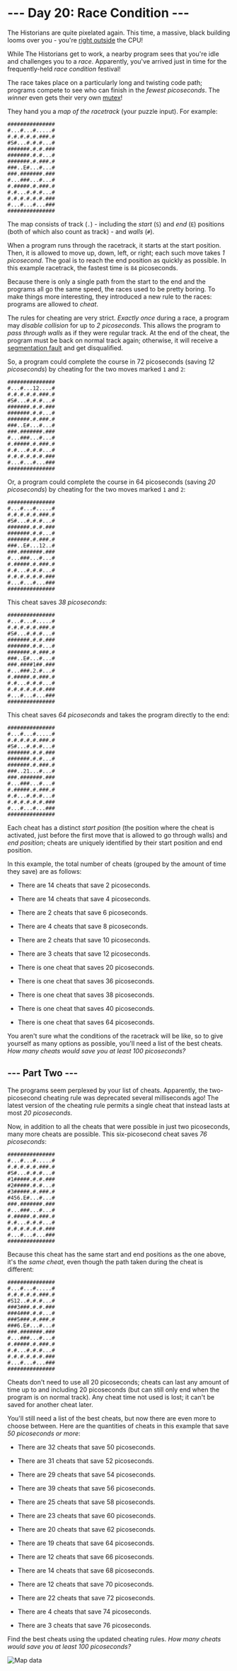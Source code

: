 # --- Day 20: Race Condition ---

The Historians are quite pixelated again. This time, a massive, black building looms over you -
you're [right outside](/2017/day/24) the CPU!

While The Historians get to work, a nearby program sees that you're idle and challenges you to a *race*. Apparently,
you've arrived just in time for the frequently-held *race condition* festival!

The race takes place on a particularly long and twisting code path; programs compete to see who can finish in the
*fewest picoseconds*. The *winner* even gets their very
own [mutex](https://en.wikipedia.org/wiki/Lock_(computer_science))!

They hand you a *map of the racetrack* (your puzzle input). For example:

```
###############
#...#...#.....#
#.#.#.#.#.###.#
#S#...#.#.#...#
#######.#.#.###
#######.#.#...#
#######.#.###.#
###..E#...#...#
###.#######.###
#...###...#...#
#.#####.#.###.#
#.#...#.#.#...#
#.#.#.#.#.#.###
#...#...#...###
###############

```

The map consists of track (`.`) - including the *start* (`S`) and *end* (`E`) positions (both of which also count as
track) - and *walls* (`#`).

When a program runs through the racetrack, it starts at the start position. Then, it is allowed to move up, down, left,
or right; each such move takes *1 picosecond*. The goal is to reach the end position as quickly as possible. In this
example racetrack, the fastest time is `84` picoseconds.

Because there is only a single path from the start to the end and the programs all go the same speed, the races used to
be pretty boring. To make things more interesting, they introduced a new rule to the races: programs are allowed to
*cheat*.

The rules for cheating are very strict. *Exactly once* during a race, a program may *disable collision* for up to *2
picoseconds*. This allows the program to *pass through walls* as if they were regular track. At the end of the cheat,
the program must be back on normal track again; otherwise, it will receive
a [segmentation fault](https://en.wikipedia.org/wiki/Segmentation_fault) and get disqualified.

So, a program could complete the course in 72 picoseconds (saving *12 picoseconds*) by cheating for the two moves marked
`1` and `2`:

```
###############
#...#...12....#
#.#.#.#.#.###.#
#S#...#.#.#...#
#######.#.#.###
#######.#.#...#
#######.#.###.#
###..E#...#...#
###.#######.###
#...###...#...#
#.#####.#.###.#
#.#...#.#.#...#
#.#.#.#.#.#.###
#...#...#...###
###############

```

Or, a program could complete the course in 64 picoseconds (saving *20 picoseconds*) by cheating for the two moves marked
`1` and `2`:

```
###############
#...#...#.....#
#.#.#.#.#.###.#
#S#...#.#.#...#
#######.#.#.###
#######.#.#...#
#######.#.###.#
###..E#...12..#
###.#######.###
#...###...#...#
#.#####.#.###.#
#.#...#.#.#...#
#.#.#.#.#.#.###
#...#...#...###
###############

```

This cheat saves *38 picoseconds*:

```
###############
#...#...#.....#
#.#.#.#.#.###.#
#S#...#.#.#...#
#######.#.#.###
#######.#.#...#
#######.#.###.#
###..E#...#...#
###.####1##.###
#...###.2.#...#
#.#####.#.###.#
#.#...#.#.#...#
#.#.#.#.#.#.###
#...#...#...###
###############

```

This cheat saves *64 picoseconds* and takes the program directly to the end:

```
###############
#...#...#.....#
#.#.#.#.#.###.#
#S#...#.#.#...#
#######.#.#.###
#######.#.#...#
#######.#.###.#
###..21...#...#
###.#######.###
#...###...#...#
#.#####.#.###.#
#.#...#.#.#...#
#.#.#.#.#.#.###
#...#...#...###
###############

```

Each cheat has a distinct *start position* (the position where the cheat is activated, just before the first move that
is allowed to go through walls) and *end position*; cheats are uniquely identified by their start position and end
position.

In this example, the total number of cheats (grouped by the amount of time they save) are as follows:

- There are 14 cheats that save 2 picoseconds.

- There are 14 cheats that save 4 picoseconds.

- There are 2 cheats that save 6 picoseconds.

- There are 4 cheats that save 8 picoseconds.

- There are 2 cheats that save 10 picoseconds.

- There are 3 cheats that save 12 picoseconds.

- There is one cheat that saves 20 picoseconds.

- There is one cheat that saves 36 picoseconds.

- There is one cheat that saves 38 picoseconds.

- There is one cheat that saves 40 picoseconds.

- There is one cheat that saves 64 picoseconds.

You aren't sure what the conditions of the racetrack will be like, so to give yourself as many options as possible,
you'll need a list of the best cheats. *How many cheats would save you at least 100 picoseconds?*

## --- Part Two ---

The programs seem perplexed by your list of cheats. Apparently, the two-picosecond cheating rule was deprecated several
milliseconds ago! The latest version of the cheating rule permits a single cheat that instead lasts at most *20
picoseconds*.

Now, in addition to all the cheats that were possible in just two picoseconds, many more cheats are possible. This
six-picosecond cheat saves *76 picoseconds*:

```
###############
#...#...#.....#
#.#.#.#.#.###.#
#S#...#.#.#...#
#1#####.#.#.###
#2#####.#.#...#
#3#####.#.###.#
#456.E#...#...#
###.#######.###
#...###...#...#
#.#####.#.###.#
#.#...#.#.#...#
#.#.#.#.#.#.###
#...#...#...###
###############

```

Because this cheat has the same start and end positions as the one above, it's the *same cheat*, even though the path
taken during the cheat is different:

```
###############
#...#...#.....#
#.#.#.#.#.###.#
#S12..#.#.#...#
###3###.#.#.###
###4###.#.#...#
###5###.#.###.#
###6.E#...#...#
###.#######.###
#...###...#...#
#.#####.#.###.#
#.#...#.#.#...#
#.#.#.#.#.#.###
#...#...#...###
###############

```

Cheats don't need to use all 20 picoseconds; cheats can last any amount of time up to and including 20 picoseconds (but
can still only end when the program is on normal track). Any cheat time not used is lost; it can't be saved for another
cheat later.

You'll still need a list of the best cheats, but now there are even more to choose between. Here are the quantities of
cheats in this example that save *50 picoseconds or more*:

- There are 32 cheats that save 50 picoseconds.

- There are 31 cheats that save 52 picoseconds.

- There are 29 cheats that save 54 picoseconds.

- There are 39 cheats that save 56 picoseconds.

- There are 25 cheats that save 58 picoseconds.

- There are 23 cheats that save 60 picoseconds.

- There are 20 cheats that save 62 picoseconds.

- There are 19 cheats that save 64 picoseconds.

- There are 12 cheats that save 66 picoseconds.

- There are 14 cheats that save 68 picoseconds.

- There are 12 cheats that save 70 picoseconds.

- There are 22 cheats that save 72 picoseconds.

- There are 4 cheats that save 74 picoseconds.

- There are 3 cheats that save 76 picoseconds.

Find the best cheats using the updated cheating rules. *How many cheats would save you at least 100 picoseconds?*

![Map data](map-data.txt.png)